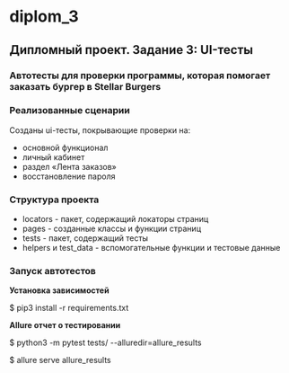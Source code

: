# diplom_3
## Дипломный проект. Задание 3: UI-тесты

### Автотесты для проверки программы, которая помогает заказать бургер в Stellar Burgers

### Реализованные сценарии
Созданы ui-тесты, покрывающие проверки на:
 - основной функционал
 - личный кабинет
 - раздел «Лента заказов»
 - восстановление пароля

### Структура проекта
 - locators - пакет, содержащий локаторы страниц
 - pages - созданные классы и функции страниц
 - tests - пакет, содержащий тесты
 - helpers и test_data - вспомогательные функции и тестовые данные

### Запуск автотестов

**Установка зависимостей**

$ pip3 install -r requirements.txt

**Allure отчет о тестировании**

$ python3 -m pytest tests/ --alluredir=allure_results

$ allure serve allure_results